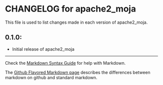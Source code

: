 # CHANGELOG for apache2_moja

This file is used to list changes made in each version of apache2_moja.

## 0.1.0:

* Initial release of apache2_moja

- - -
Check the [Markdown Syntax Guide](http://daringfireball.net/projects/markdown/syntax) for help with Markdown.

The [Github Flavored Markdown page](http://github.github.com/github-flavored-markdown/) describes the differences between markdown on github and standard markdown.
